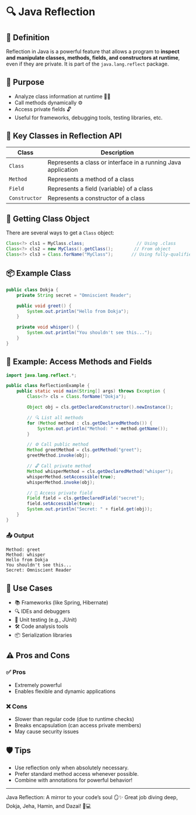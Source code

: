 # 🔍 Java Reflection

## 📘 Definition

Reflection in Java is a powerful feature that allows a program to **inspect and manipulate classes, methods, fields, and constructors at runtime**, even if they are private. It is part of the `java.lang.reflect` package.

## 🎯 Purpose

* Analyze class information at runtime 🕵️‍♀️
* Call methods dynamically ⚙️
* Access private fields 🔓
* Useful for frameworks, debugging tools, testing libraries, etc.

## 🧱 Key Classes in Reflection API

| Class         | Description                                                   |
| ------------- | ------------------------------------------------------------- |
| `Class`       | Represents a class or interface in a running Java application |
| `Method`      | Represents a method of a class                                |
| `Field`       | Represents a field (variable) of a class                      |
| `Constructor` | Represents a constructor of a class                           |

## 🔧 Getting Class Object

There are several ways to get a `Class` object:

```java
Class<?> cls1 = MyClass.class;                    // Using .class
Class<?> cls2 = new MyClass().getClass();        // From object
Class<?> cls3 = Class.forName("MyClass");       // Using fully-qualified name
```

## 📦 Example Class

```java
public class Dokja {
    private String secret = "Omniscient Reader";

    public void greet() {
        System.out.println("Hello from Dokja");
    }

    private void whisper() {
        System.out.println("You shouldn't see this...");
    }
}
```

## 🧪 Example: Access Methods and Fields

```java
import java.lang.reflect.*;

public class ReflectionExample {
    public static void main(String[] args) throws Exception {
        Class<?> cls = Class.forName("Dokja");

        Object obj = cls.getDeclaredConstructor().newInstance();

        // 🔍 List all methods
        for (Method method : cls.getDeclaredMethods()) {
            System.out.println("Method: " + method.getName());
        }

        // ⚙️ Call public method
        Method greetMethod = cls.getMethod("greet");
        greetMethod.invoke(obj);

        // 🔓 Call private method
        Method whisperMethod = cls.getDeclaredMethod("whisper");
        whisperMethod.setAccessible(true);
        whisperMethod.invoke(obj);

        // 🧪 Access private field
        Field field = cls.getDeclaredField("secret");
        field.setAccessible(true);
        System.out.println("Secret: " + field.get(obj));
    }
}
```

### 📤 Output

```
Method: greet
Method: whisper
Hello from Dokja
You shouldn't see this...
Secret: Omniscient Reader
```

## 🎯 Use Cases

* 📚 Frameworks (like Spring, Hibernate)
* 🔍 IDEs and debuggers
* 🧪 Unit testing (e.g., JUnit)
* 🛠️ Code analysis tools
* 📦 Serialization libraries

## ⚠️ Pros and Cons

### ✅ Pros

* Extremely powerful
* Enables flexible and dynamic applications

### ❌ Cons

* Slower than regular code (due to runtime checks)
* Breaks encapsulation (can access private members)
* May cause security issues

## 🛡️ Tips

* Use reflection only when absolutely necessary.
* Prefer standard method access whenever possible.
* Combine with annotations for powerful behavior!

---

Java Reflection: A mirror to your code’s soul 🪞✨
Great job diving deep, Dokja, Jeha, Hamin, and Dazai! 🚀💻
